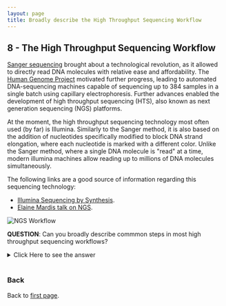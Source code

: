 ```yaml
---
layout: page
title: Broadly describe the High Throughput Sequencing Workflow
---
```


## <a id="L08">8 - The High Throughput Sequencing Workflow</a>

[Sanger sequencing](https://en.wikipedia.org/wiki/Sanger_sequencing) brought about a technological revolution, as it allowed to directly read DNA molecules with relative ease and affordability. The [Human Genome Project](https://en.wikipedia.org/wiki/Human_Genome_Project) motivated further progress, leading to automated DNA-sequencing machines capable of sequencing up to 384 samples in a single batch using capillary electrophoresis. Further advances enabled the development of high throughput sequencing (HTS), also known as next generation sequencing (NGS) platforms.

At the moment, the high throughput sequencing technology most often used (by far) is Illumina. Similarly to the Sanger method, it is also based on the addition of nucleotides specifically modified to block DNA strand elongation, where each nucleotide is marked with a different color. Unlike the Sanger method, where a single DNA molecule is "read" at a time, modern illumina machines allow reading up to millions of DNA molecules simultaneously.  

The following links are a good source of information regarding this sequencing technology:
* [Illumina Sequencing by Synthesis](https://www.youtube.com/watch?&v=fCd6B5HRaZ8).
* [Elaine Mardis talk on NGS](https://www.youtube.com/watch?v=v1DbcJD4Ry0).

![NGS Workflow](https://github.com/maccardoso/Test/blob/master/assets/NGSworkflow.jpg)

**QUESTION**: Can you broadly describe commmon steps in most high throughput sequencing workflows?
<details><summary>Click Here to see the answer</summary><p>

  * Extraction and purification of the DNA template (even RNA must usually be converted to cDNA)
  
  * Fragmentation of the DNA template (into a size range that can be accommodated by the machine)
  
  * Attachment of sequencing tags (to enable reading by the machine)
  
  * Amplification of signal (usually trough PCR, often already in the machine)
  
  * Reading of signal and conversion into nucleotide bases

</p></details>
<br/>


### Back

Back to [first page](https://gtpb.github.io/COURSE/).
